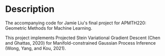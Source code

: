 # Description
The accompanying code for Jamie Liu's final project for APMTH220: Geometric Methods for Machine Learning.

This project implements Projected Stein Variational Gradient Descent (Chen and Ghattas, 2020) for Manifold-constrained Gaussian Process Inference (Wong, Yang, and Kou, 2021).
